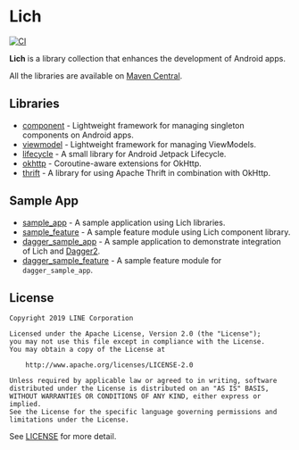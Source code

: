 # Lich

[ ![CI](https://github.com/line/lich/workflows/CI/badge.svg?branch=master&event=push) ](https://github.com/line/lich/actions?query=workflow%3ACI+branch%3Amaster+event%3Apush)

**Lich** is a library collection that enhances the development of Android apps.

All the libraries are available on [Maven Central](https://search.maven.org/search?q=g:com.linecorp.lich).

## Libraries

- [component](component) - Lightweight framework for managing singleton components on Android apps.
- [viewmodel](viewmodel) - Lightweight framework for managing ViewModels.
- [lifecycle](lifecycle) - A small library for Android Jetpack Lifecycle.
- [okhttp](okhttp) - Coroutine-aware extensions for OkHttp.
- [thrift](thrift) - A library for using Apache Thrift in combination with OkHttp.

## Sample App

- [sample_app](sample_app) - A sample application using Lich libraries.
- [sample_feature](sample_feature) - A sample feature module using Lich component library.
- [dagger_sample_app](dagger_sample_app) - A sample application to demonstrate integration of Lich and [Dagger2](https://dagger.dev/).
- [dagger_sample_feature](dagger_sample_feature) - A sample feature module for `dagger_sample_app`.

## License

```text
Copyright 2019 LINE Corporation

Licensed under the Apache License, Version 2.0 (the "License");
you may not use this file except in compliance with the License.
You may obtain a copy of the License at

    http://www.apache.org/licenses/LICENSE-2.0

Unless required by applicable law or agreed to in writing, software
distributed under the License is distributed on an "AS IS" BASIS,
WITHOUT WARRANTIES OR CONDITIONS OF ANY KIND, either express or implied.
See the License for the specific language governing permissions and
limitations under the License.
```

See [LICENSE](LICENSE) for more detail.
